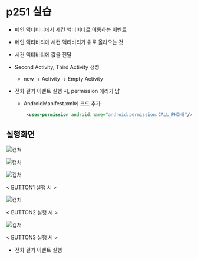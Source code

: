 # p251 실습

- 메인 액티비티에서 세컨 액티비티로 이동하는 이벤트

- 메인 액티비티에 세컨 액티비티가 위로 올라오는 것

- 세컨 액티비티에 값을 전달

- Second Activity, Third Activity 생성

  - new -> Activity -> Empty Activity

- 전화 걸기 이벤트 실행 시, permission 에러가 남

  - AndroidManifest.xml에 코드 추가

    ```xml
     <uses-permission android:name="android.permission.CALL_PHONE"/> 
    ```

## 실행화면

![캡쳐](https://user-images.githubusercontent.com/24764210/95992732-3f393200-0e69-11eb-98c7-9b3ae333b0fc.png) 

![캡처](https://user-images.githubusercontent.com/24764210/95993076-9d661500-0e69-11eb-91f1-fa5c5c2529b8.png) 

![캡처](https://user-images.githubusercontent.com/24764210/96002031-a52ab700-0e73-11eb-93b2-4d4ba3e2c36f.png) 

< BUTTON1 실행 시 >

![캡처](https://user-images.githubusercontent.com/24764210/96002175-cd1a1a80-0e73-11eb-8d36-bcff6e4f1c5a.png) 

< BUTTON2 실행 시 >

![캡처](https://user-images.githubusercontent.com/24764210/96002420-0d799880-0e74-11eb-9d2f-689969beb36e.png) 

< BUTTON3 실행 시 >

- 전화 걸기 이벤트 실행